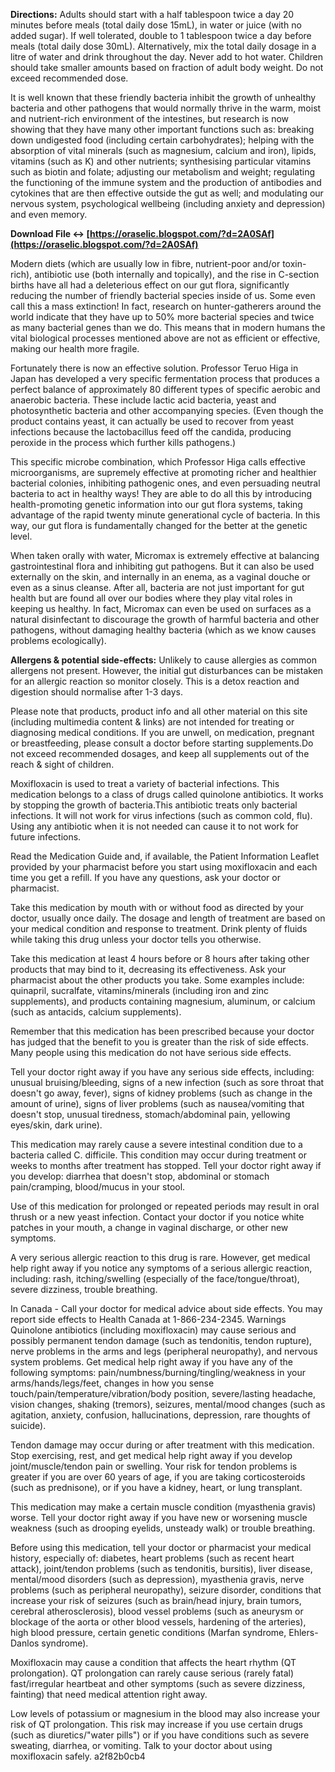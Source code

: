 
 
**Directions:** Adults should start with a half tablespoon twice a day 20 minutes before meals (total daily dose 15mL), in water or juice (with no added sugar). If well tolerated, double to 1 tablespoon twice a day before meals (total daily dose 30mL). Alternatively, mix the total daily dosage in a litre of water and drink throughout the day. Never add to hot water. Children should take smaller amounts based on fraction of adult body weight. Do not exceed recommended dose.
 
It is well known that these friendly bacteria inhibit the growth of unhealthy bacteria and other pathogens that would normally thrive in the warm, moist and nutrient-rich environment of the intestines, but research is now showing that they have many other important functions such as: breaking down undigested food (including certain carbohydrates); helping with the absorption of vital minerals (such as magnesium, calcium and iron), lipids, vitamins (such as K) and other nutrients; synthesising particular vitamins such as biotin and folate; adjusting our metabolism and weight; regulating the functioning of the immune system and the production of antibodies and cytokines that are then effective outside the gut as well; and modulating our nervous system, psychological wellbeing (including anxiety and depression) and even memory.
 
**Download File ↔ [https://oraselic.blogspot.com/?d=2A0SAf](https://oraselic.blogspot.com/?d=2A0SAf)**


 
Modern diets (which are usually low in fibre, nutrient-poor and/or toxin-rich), antibiotic use (both internally and topically), and the rise in C-section births have all had a deleterious effect on our gut flora, significantly reducing the number of friendly bacterial species inside of us. Some even call this a mass extinction! In fact, research on hunter-gatherers around the world indicate that they have up to 50% more bacterial species and twice as many bacterial genes than we do. This means that in modern humans the vital biological processes mentioned above are not as efficient or effective, making our health more fragile.
 
Fortunately there is now an effective solution. Professor Teruo Higa in Japan has developed a very specific fermentation process that produces a perfect balance of approximately 80 different types of specific aerobic and anaerobic bacteria. These include lactic acid bacteria, yeast and photosynthetic bacteria and other accompanying species. (Even though the product contains yeast, it can actually be used to recover from yeast infections because the lactobacillus feed off the candida, producing peroxide in the process which further kills pathogens.)
 
This specific microbe combination, which Professor Higa calls effective microorganisms, are supremely effective at promoting richer and healthier bacterial colonies, inhibiting pathogenic ones, and even persuading neutral bacteria to act in healthy ways! They are able to do all this by introducing health-promoting genetic information into our gut flora systems, taking advantage of the rapid twenty minute generational cycle of bacteria. In this way, our gut flora is fundamentally changed for the better at the genetic level.
 
When taken orally with water, Micromax is extremely effective at balancing gastrointestinal flora and inhibiting gut pathogens. But it can also be used externally on the skin, and internally in an enema, as a vaginal douche or even as a sinus cleanse. After all, bacteria are not just important for gut health but are found all over our bodies where they play vital roles in keeping us healthy. In fact, Micromax can even be used on surfaces as a natural disinfectant to discourage the growth of harmful bacteria and other pathogens, without damaging healthy bacteria (which as we know causes problems ecologically).
 
**Allergens & potential side-effects:** Unlikely to cause allergies as common allergens not present. However, the initial gut disturbances can be mistaken for an allergic reaction so monitor closely. This is a detox reaction and digestion should normalise after 1-3 days.
 
Please note that products, product info and all other material on this site (including multimedia content & links) are not intended for treating or diagnosing medical conditions. If you are unwell, on medication, pregnant or breastfeeding, please consult a doctor before starting supplements.Do not exceed recommended dosages, and keep all supplements out of the reach & sight of children.

Moxifloxacin is used to treat a variety of bacterial infections. This medication belongs to a class of drugs called quinolone antibiotics. It works by stopping the growth of bacteria.This antibiotic treats only bacterial infections. It will not work for virus infections (such as common cold, flu). Using any antibiotic when it is not needed can cause it to not work for future infections.
 
Read the Medication Guide and, if available, the Patient Information Leaflet provided by your pharmacist before you start using moxifloxacin and each time you get a refill. If you have any questions, ask your doctor or pharmacist.
 
Take this medication by mouth with or without food as directed by your doctor, usually once daily. The dosage and length of treatment are based on your medical condition and response to treatment. Drink plenty of fluids while taking this drug unless your doctor tells you otherwise.
 
Take this medication at least 4 hours before or 8 hours after taking other products that may bind to it, decreasing its effectiveness. Ask your pharmacist about the other products you take. Some examples include: quinapril, sucralfate, vitamins/minerals (including iron and zinc supplements), and products containing magnesium, aluminum, or calcium (such as antacids, calcium supplements).
 
Remember that this medication has been prescribed because your doctor has judged that the benefit to you is greater than the risk of side effects. Many people using this medication do not have serious side effects.
 
Tell your doctor right away if you have any serious side effects, including: unusual bruising/bleeding, signs of a new infection (such as sore throat that doesn't go away, fever), signs of kidney problems (such as change in the amount of urine), signs of liver problems (such as nausea/vomiting that doesn't stop, unusual tiredness, stomach/abdominal pain, yellowing eyes/skin, dark urine).
 
This medication may rarely cause a severe intestinal condition due to a bacteria called C. difficile. This condition may occur during treatment or weeks to months after treatment has stopped. Tell your doctor right away if you develop: diarrhea that doesn't stop, abdominal or stomach pain/cramping, blood/mucus in your stool.
 
Use of this medication for prolonged or repeated periods may result in oral thrush or a new yeast infection. Contact your doctor if you notice white patches in your mouth, a change in vaginal discharge, or other new symptoms.
 
A very serious allergic reaction to this drug is rare. However, get medical help right away if you notice any symptoms of a serious allergic reaction, including: rash, itching/swelling (especially of the face/tongue/throat), severe dizziness, trouble breathing.
 
In Canada - Call your doctor for medical advice about side effects. You may report side effects to Health Canada at 1-866-234-2345. Warnings Quinolone antibiotics (including moxifloxacin) may cause serious and possibly permanent tendon damage (such as tendonitis, tendon rupture), nerve problems in the arms and legs (peripheral neuropathy), and nervous system problems. Get medical help right away if you have any of the following symptoms: pain/numbness/burning/tingling/weakness in your arms/hands/legs/feet, changes in how you sense touch/pain/temperature/vibration/body position, severe/lasting headache, vision changes, shaking (tremors), seizures, mental/mood changes (such as agitation, anxiety, confusion, hallucinations, depression, rare thoughts of suicide).
 
Tendon damage may occur during or after treatment with this medication. Stop exercising, rest, and get medical help right away if you develop joint/muscle/tendon pain or swelling. Your risk for tendon problems is greater if you are over 60 years of age, if you are taking corticosteroids (such as prednisone), or if you have a kidney, heart, or lung transplant.
 
This medication may make a certain muscle condition (myasthenia gravis) worse. Tell your doctor right away if you have new or worsening muscle weakness (such as drooping eyelids, unsteady walk) or trouble breathing.
 
Before using this medication, tell your doctor or pharmacist your medical history, especially of: diabetes, heart problems (such as recent heart attack), joint/tendon problems (such as tendonitis, bursitis), liver disease, mental/mood disorders (such as depression), myasthenia gravis, nerve problems (such as peripheral neuropathy), seizure disorder, conditions that increase your risk of seizures (such as brain/head injury, brain tumors, cerebral atherosclerosis), blood vessel problems (such as aneurysm or blockage of the aorta or other blood vessels, hardening of the arteries), high blood pressure, certain genetic conditions (Marfan syndrome, Ehlers-Danlos syndrome).
 
Moxifloxacin may cause a condition that affects the heart rhythm (QT prolongation). QT prolongation can rarely cause serious (rarely fatal) fast/irregular heartbeat and other symptoms (such as severe dizziness, fainting) that need medical attention right away.
 
Low levels of potassium or magnesium in the blood may also increase your risk of QT prolongation. This risk may increase if you use certain drugs (such as diuretics/"water pills") or if you have conditions such as severe sweating, diarrhea, or vomiting. Talk to your doctor about using moxifloxacin safely.
 a2f82b0cb4
 
